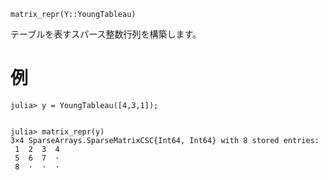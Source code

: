 ```
matrix_repr(Y::YoungTableau)
```

テーブルを表すスパース整数行列を構築します。

# 例

```jldoctest
julia> y = YoungTableau([4,3,1]);


julia> matrix_repr(y)
3×4 SparseArrays.SparseMatrixCSC{Int64, Int64} with 8 stored entries:
 1  2  3  4
 5  6  7  ⋅
 8  ⋅  ⋅  ⋅
```
